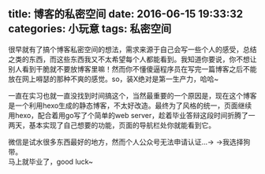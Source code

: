 title: 博客的私密空间
date: 2016-06-15 19:33:32
categories: 小玩意
tags: 私密空间
---
很早就有了搞个博客私密空间的想法，需求来源于自己会写一些个人的感受，总结之类的东西，而这些东西我又不太希望每个人都能看到。我知道你要说，你不想让别人看到干脆就不要放博客里嘛！然而你不懂傻逼程序员在写完一篇博客之后不能放在网上嘚瑟的那种不爽的感觉。so，装X绝对是第一生产力，哈哈~  

一直在实习也就一直没找到时间搞这个，当然最重要的一个原因是，现在这个博客是一个利用hexo生成的静态博客，不太好改造。最终为了风格的统一，页面继续用hexo，配合着用go写了个简单的web server，趁着毕业答辩这段时间折腾了一两天，基本实现了自己想要的功能，页面的导航栏处你就能看到它。
  
微信是试水很多东西最好的地方，然而个人公众号无法申请认证...→ →我选择狗带。  
马上就毕业了，good luck~
